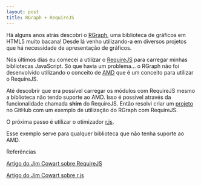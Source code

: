 ```yaml
---
layout: post
title: RGraph + RequireJS
---
```


Há alguns anos atrás descobri o [RGraph](http://www.rgraph.net/), uma biblioteca de gráficos em HTML5 muito bacana! Desde lá venho utilizando-a em diversos projetos que há necessidade de apresentação de gráficos.

Nós últimos dias eu comecei a utilizar o [RequireJS](http://requirejs.org/) para carregar minhas bibliotecas JavaScript. Só que havia um problema... o RGraph não foi
desenvolvido utilizando o conceito de [AMD](https://github.com/amdjs/amdjs-api/wiki/AMD) que é um conceito para utilizar o RequireJS.

Até descobrir que era possível carregar os módulos com RequireJS mesmo a biblioteca não tendo suporte ao AMD. Isso é possível através da funcionalidade chamada **shim** do RequireJS. Então resolvi criar um [projeto](https://github.com/anardy/rgraph-requireJS-example) no GitHub com um exemplo de utilização do RGraph com RequireJS.

O próxima passo é utilizar o otimizador [r.js](http://requirejs.org/docs/optimization.html).

Esse exemplo serve para qualquer biblioteca que não tenha suporte ao AMD.

Referências

[Artigo do Jim Cowart sobre RequireJS](http://tech.pro/blog/1561/five-helpful-tips-when-using-requirejs)

[Artigo do Jim Cowart sobre r.js](http://tech.pro/blog/1639/using-rjs-to-optimize-your-requirejs-project)
